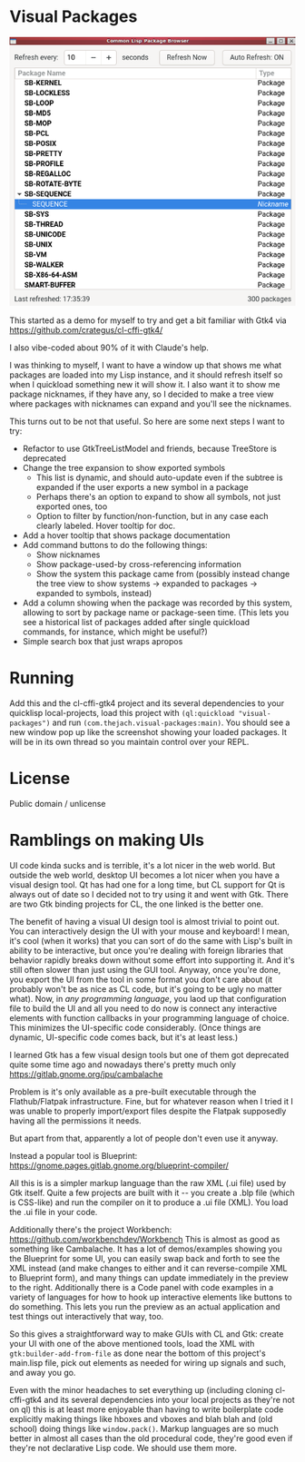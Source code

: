 # Visual Packages

![demo img](demo.png)

This started as a demo for myself to try and get a bit familiar with Gtk4 via https://github.com/crategus/cl-cffi-gtk4/

I also vibe-coded about 90% of it with Claude's help.

I was thinking to myself, I want to have a window up that shows me what packages are loaded into my Lisp instance, and it should refresh itself so when I
quickload something new it will show it. I also want it to show me package nicknames, if they have any, so I decided to make a tree view where packages with
nicknames can expand and you'll see the nicknames.

This turns out to be not that useful. So here are some next steps I want to try:

* Refactor to use GtkTreeListModel and friends, because TreeStore is deprecated
* Change the tree expansion to show exported symbols
    * This list is dynamic, and should auto-update even if the subtree is expanded if the user exports a new symbol in a package
    * Perhaps there's an option to expand to show all symbols, not just exported ones, too
    * Option to filter by function/non-function, but in any case each clearly labeled. Hover tooltip for doc.
* Add a hover tooltip that shows package documentation
* Add command buttons to do the following things:
    * Show nicknames
    * Show package-used-by cross-referencing information
    * Show the system this package came from (possibly instead change the tree view to show systems -> expanded to packages -> expanded to symbols, instead)
* Add a column showing when the package was recorded by this system, allowing to sort by package name or package-seen time. (This lets you see a historical list
  of packages added after single quickload commands, for instance, which might be useful?)
* Simple search box that just wraps apropos

# Running

Add this and the cl-cffi-gtk4 project and its several dependencies to your quicklisp local-projects, load this project with `(ql:quickload "visual-packages")`
and run `(com.thejach.visual-packages:main)`. You should see a new window pop up like the screenshot showing your loaded packages. It will be in its own thread
so you maintain control over your REPL.

# License

Public domain / unlicense

# Ramblings on making UIs

UI code kinda sucks and is terrible, it's a lot nicer in the web world. But outside the web world, desktop UI becomes a lot nicer when you have a visual design
tool. Qt has had one for a long time, but CL support for Qt is always out of date so I decided not to try using it and went with Gtk. There are two Gtk binding
projects for CL, the one linked is the better one.

The benefit of having a visual UI design tool is almost trivial to point out. You can interactively design the UI with your mouse and keyboard! I mean, it's
cool (when it works) that you can sort of do the same with Lisp's built in ability to be interactive, but once you're dealing with foreign libraries that
behavior rapidly breaks down without some effort into supporting it. And it's still often slower than just using the GUI tool. Anyway, once you're done, you
export the UI from the tool in some format you don't care about (it probably won't be as nice as CL code, but it's going to be ugly no matter what). Now, in
*any programming language*, you laod up that configuration file to build the UI and all you need to do now is connect any interactive elements with function
callbacks in your programming language of choice. This minimizes the UI-specific code considerably. (Once things are dynamic, UI-specific code comes back, but
it's at least less.)

I learned Gtk has a few visual design tools but one of them got deprecated quite some time ago and nowadays there's pretty much only https://gitlab.gnome.org/jpu/cambalache

Problem is it's only available as a pre-built executable through the Flathub/Flatpak infrastructure. Fine, but for whatever reason when I tried it I was unable
to properly import/export files despite the Flatpak supposedly having all the permissions it needs.

But apart from that, apparently a lot of people don't even use it anyway.

Instead a popular tool is Blueprint: https://gnome.pages.gitlab.gnome.org/blueprint-compiler/

All this is is a simpler markup language than the raw XML (.ui file) used by Gtk itself. Quite a few projects are built with it -- you create a .blp file (which
is CSS-like) and run the compiler on it to produce a .ui file (XML). You load the .ui file in your code.

Additionally there's the project Workbench: https://github.com/workbenchdev/Workbench  This is almost as good as something like Cambalache. It has a lot of
demos/examples showing you the Blueprint for some UI, you can easily swap back and forth to see the XML instead (and make changes to either and it can
reverse-compile XML to Blueprint form), and many things can update immediately in the preview to the right. Additionally there is a Code panel with code
examples in a variety of languages for how to hook up interactive elements like buttons to do something. This lets you run the preview as an actual application
and test things out interactively that way, too.

So this gives a straightforward way to make GUIs with CL and Gtk: create your UI with one of the above mentioned tools, load the XML with
`gtk:builder-add-from-file` as done near the bottom of this project's main.lisp file, pick out elements as needed for wiring up signals and such, and away you
go.

Even with the minor headaches to set everything up (including cloning cl-cffi-gtk4 and its several dependencies into your local projects as they're not on ql)
this is at least more enjoyable than having to write boilerplate code explicitly making things like hboxes and vboxes and blah blah and (old school) doing
things like `window.pack()`. Markup languages are so much better in almost all cases than the old procedural code, they're good even if they're not declarative
Lisp code. We should use them more.
